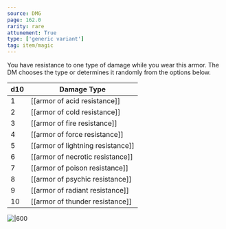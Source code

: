 ```yaml
---
source: DMG
page: 162.0
rarity: rare
attunement: True
type: ['generic variant']
tag: item/magic
---
```


You have resistance to one type of damage while you wear this armor. The DM chooses the type or determines it randomly from the options below.

|d10|Damage Type|
|---|-----------|
|1|[[armor of acid resistance]]|
|2|[[armor of cold resistance]]|
|3|[[armor of fire resistance]]|
|4|[[armor of force resistance]]|
|5|[[armor of lightning resistance]]|
|6|[[armor of necrotic resistance]]|
|7|[[armor of poison resistance]]|
|8|[[armor of psychic resistance]]|
|9|[[armor of radiant resistance]]|
|10|[[armor of thunder resistance]]|


![|600](https://5e.tools/img/items/DMG/Armor%20of%20Resistance.jpg)